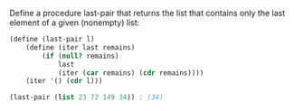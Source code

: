 Define a procedure last-pair that returns the list that contains only the last element of a given (nonempty) list:

```scheme
(define (last-pair l)
    (define (iter last remains)
        (if (null? remains)
            last
            (iter (car remains) (cdr remains))))
    (iter '() (cdr l)))

(last-pair (list 23 72 149 34)) ; (34)
```
